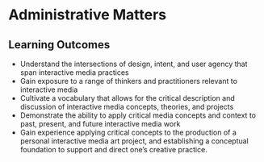 # Administrative Matters

## Learning Outcomes

- Understand the intersections of design, intent, and user agency that span interactive media practices
- Gain exposure to a range of thinkers and practitioners relevant to interactive media
- Cultivate a vocabulary that allows for the critical description and discussion of interactive media concepts, theories, and projects
- Demonstrate the ability to apply critical media concepts and context to past, present, and future interactive media work
- Gain experience applying critical concepts to the production of a personal interactive media art project, and establishing a conceptual foundation to support and direct one’s creative practice.

